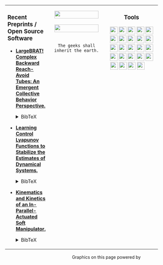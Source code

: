 <table cellspacing="0" cellpadding="0"><tr><td valign="top">

### Recent Preprints / Open Source Software

- [**LargeBRAT! Complex Backward Reach-Avoid Tubes: An Emergent Collective Behavior Perspective.**](https://github.com/robotsorcerer/largeBRAT)<details><summary>BibTeX</summary><pre>
@article{LearnCLFs,
title   = {LargeBRAT! Complex Backward Reach-Avoid Tubes: An Emergent Collective Behavior Perspective.},
author  = {Ogunmolu, Olalekan and Others.},
journal = {Algorithm Foundations of Robotics, XV},
year    = {2022},
}</pre></details>

- [**Learning Control Lyapunov Functions to Stabilize the Estimates of Dynamical Systems.**](https://github.com/robotsorcerer/LyapunovLearner)<details><summary>BibTeX</summary><pre>
@article{LearnCLFs,
title   = {Learning Control Lyapunov Functions to Stabilize the Estimates of Dynamical Systems.},
author  = {Ogunmolu, Olalekan and Thompson, Rachael Skye and Pérez-Dattari, Rodrigo},
journal = {Open-Source Contribution},
year    = {2021},
}</pre></details>

- [**Kinematics and Kinetics of an In-Parallel-Actuated Soft Manipulator.**](http://scriptedonachip.com/downloads/Papers/kinecontrol.pdf)<details><summary>BibTeX</summary><pre>
@article{KinematicsKinetics,
title   = {Kinematics and Kinetics of an In-Parallel-Actuated Soft Manipulator.},
author  = {Ogunmolu, Olalekan},
journal = {Technical Report, Perelman School of Medicine, University of Pennsylvania},
year    = {2021},
}</pre></details>

<!-- - [**Recent Trends in Robotic Frameless and Maskless Patient Motion Compensation in External Beam Radiation Therapy.**]()<details><summary>BibTeX</summary><pre>
@article{TrendSRS,
title   = {Recent Trends in Robot-based Frameless and Maskless Patient Motion Compensation in External Beam Radiation Therapy.},
author  = {Ogunmolu, Olalekan and Wiersma, Rodney},
journal = {Perelman School of Medicine, University of Pennsylvania},
year    = {2021},
}</pre></details> -->

</td><td align="center" valign="top" width="180">

<p align="center">
    <a href="https://www.linkedin.com/in/robotsorcerer"><img src="https://img.shields.io/badge/LinkedIn%20Profile-0077B5.svg?style=flat-square&logo=linkedin&logoColor=white" height="25" width="145"/></a>
    <br></br>
    <a href="mailto:patlekno@icloud.com"><img src="https://img.shields.io/badge/Contact%20(Email)-D14836.svg?style=flat-square&logo=gmail&logoColor=white" height="25" width="145"/></a>
    <br></br>


    The geeks shall inherit the earth.
</p>

</td><td align="center" valign="top" width="190">




### Tools

<p align="center">
    <a href="http://www.open-std.org/jtc1/sc22/wg21/docs/papers/2013/n3690.pdf"><img src="https://img.shields.io/badge/-3776AB.svg?style=flat-square&logo=C&logoColor=white&logoWidth=0" height="25"/></a>
    <a href="http://wiki.ros.org"><img src="https://img.shields.io/badge/-3776AB.svg?style=flat-square&logo=ros&logoColor=white&logoWidth=0" height="25"/></a>
    <a href="https://www.python.org/"><img src="https://img.shields.io/badge/-3776AB.svg?style=flat-square&logo=python&logoColor=white&logoWidth=0" height="25"/></a>
    <a href="https://en.wikipedia.org/wiki/Unix_shell"><img src="https://img.shields.io/badge/-4EAA25.svg?style=flat-square&logo=gnu-bash&logoColor=white" height="25"/></a>
    <a href="https://www.latex-project.org/"><img src="https://img.shields.io/badge/-008080.svg?style=flat-square&logo=latex&logoColor=white" height="25"/></a>
    <a href="https://guides.github.com/features/mastering-markdown/"><img src="https://img.shields.io/badge/-000000.svg?style=flat-square&logo=markdown&logoColor=white" height="25"/></a>
    <a href="https://git-scm.com/"><img src="https://img.shields.io/badge/-F05032.svg?style=flat-square&logo=git&logoColor=white" height="25"/></a>
    <a href="https://github.com/"><img src="https://img.shields.io/badge/-181717.svg?style=flat-square&logo=github&logoColor=white" height="25"/></a>
    <a href="https://zoom.us"><img src="https://img.shields.io/badge/-2D8CFF.svg?style=flat-square&logo=zoom&logoColor=white" height="25"/></a>
    <a href="https://atom.io/"><img src="https://img.shields.io/badge/-66595C.svg?style=flat-square&logo=atom&logoColor=white" height="25"/></a>
    <a href="https://jupyter.org/"><img src="https://img.shields.io/badge/-F37626.svg?style=flat-square&logo=jupyter&logoColor=white" height="25"/></a>
    <a href="https://www.overleaf.com/"><img src="https://img.shields.io/badge/-47A141.svg?style=flat-square&logo=overleaf&logoColor=white" height="25"/></a>
    <a href="https://www.microsoft.com/en-us/microsoft-365/powerpoint"><img src="https://img.shields.io/badge/-B7472A.svg?style=flat-square&logo=microsoft-powerpoint&logoColor=white" height="25"/></a>
    <a href="https://www.apple.com/"><img src="https://img.shields.io/badge/-999999.svg?style=flat-square&logo=apple&logoColor=white" height="25"/></a>
    <a href="https://www.linux.org/"><img src="https://img.shields.io/badge/-FCC624.svg?style=flat-square&logo=linux&logoColor=black" height="25"/></a>
    <!-- <a href="https://brave.com/"><img src="https://img.shields.io/badge/-FB542B.svg?style=flat-square&logo=brave&logoColor=white" height="25"/></a> -->
    <a href="https://www.google.com/chrome/"><img src="https://img.shields.io/badge/-4285F4.svg?style=flat-square&logo=google-chrome&logoColor=white" height="25"/></a>
    <a href="https://www.apple.com/safari/"><img src="https://img.shields.io/badge/-000000.svg?style=flat-square&logo=safari&logoColor=white" height="25"/></a>
    <!-- <a href="https://github.com/features/actions"><img src="https://img.shields.io/badge/-2088FF.svg?style=flat-square&logo=github-actions&logoColor=white" height="25"/></a> -->
    <a href="https://stackexchange.com/"><img src="https://img.shields.io/badge/-1E5397.svg?style=flat-square&logo=stack-exchange&logoColor=white" height="25"/></a>
    <a href="https://stackoverflow.com/"><img src="https://img.shields.io/badge/-FE7A16.svg?style=flat-square&logo=stack-overflow&logoColor=white" height="25"/></a>
    <a href="https://www.anaconda.com/"><img src="https://img.shields.io/badge/-42B029.svg?&style=flat-square&logo=anaconda&logoColor=white" height="25"/></a>
    <a href="https://pandas.pydata.org/"><img src="https://img.shields.io/badge/-150458.svg?style=flat-square&logo=pandas&logoColor=white" height="25"/></a>
    <a href="https://numpy.org/"><img src="https://raw.githubusercontent.com/numpy/numpy/master/branding/logo/logomark/numpylogoicon.svg" height="25"/></a>
    <a href="https://scipy.org/"><img src="https://www.scipy.org/_static/images/scipy_med.png" height="25"/></a>
    <a href="https://matplotlib.org/"><img src="https://github.com/shanemcq18/shanemcq18/raw/main/img/matplotlib-logo.svg" height="25"/></a>
    <a href="https://scikit-learn.org/stable/"><img src="https://github.com/scikit-learn/scikit-learn/raw/master/doc/images/scikit-learn-logo-notext.png" height="13" width="23"/></a>
</p>

</td></tr></table>

<p align="right">
    Graphics on this page powered by
    <a href="https://bfy.tw/Ox8q"><img src="https://img.shields.io/badge/Google%20Search-4285F4.svg?style=flat-square&logo=google&logoColor=white" height="15"/></a>
    <a href="https://shields.io/"><img src="https://img.shields.io/badge/Shields-IO-green.svg?style=flat-square&logo=none" height="15"/></a>
    <a href="https://simpleicons.org/"><img src="https://img.shields.io/badge/Simple%20Icons-111111.svg?style=flat-square&logo=simple-icons&logoColor=white" height="15"/></a>
</p>
